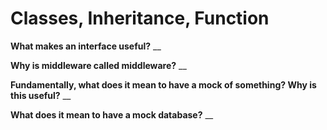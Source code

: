 # Classes, Inheritance, Function

**What makes an interface useful?**
__

**Why is middleware called middleware?**
__

**Fundamentally, what does it mean to have a mock of something? Why is this useful?**
__

**What does it mean to have a mock database?**
__